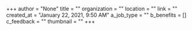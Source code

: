 +++
author = "None"
title = ""
organization = ""
location = ""
link = ""
created_at = "January 22, 2021, 9:50 AM"
a_job_type = ""
b_benefits = []
c_feedback = ""
thumbnail = ""
+++
